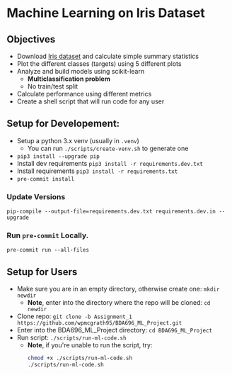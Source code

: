 # Machine Learning on Iris Dataset

## Objectives

- Download [Iris dataset](https://archive.ics.uci.edu/ml/datasets/iris) and calculate simple summary statistics
- Plot the different classes (targets) using 5 different plots
- Analyze and build models using scikit-learn
  - **Multiclassification problem**
  - No train/test split
- Calculate performance using different metrics
- Create a shell script that will run code for any user

## Setup for Developement:

- Setup a python 3.x venv (usually in `.venv`)
  - You can run `./scripts/create-venv.sh` to generate one
- `pip3 install --upgrade pip`
- Install dev requirements `pip3 install -r requirements.dev.txt`
- Install requirements `pip3 install -r requirements.txt`
- `pre-commit install`

### Update Versions

`pip-compile --output-file=requirements.dev.txt requirements.dev.in --upgrade`

### Run `pre-commit` Locally.

`pre-commit run --all-files`

## Setup for Users

- Make sure you are in an empty directory, otherwise create one: `mkdir newdir`
  - **Note**, enter into the directory where the repo will be cloned: `cd newdir`
- Clone repo: `git clone -b Assignment_1 https://github.com/wpmcgrath95/BDA696_ML_Project.git`
- Enter into the BDA696_ML_Project directory: `cd BDA696_ML_Project`
- Run script: `./scripts/run-ml-code.sh`
  - **Note**, if you're unable to run the script, try:
    ```bash
    chmod +x ./scripts/run-ml-code.sh
    ./scripts/run-ml-code.sh
    ```
